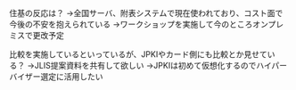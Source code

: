 住基の反応は？
    →全国サーバ、附表システムで現在使われており、コスト面で今後の不安を抱えられている
    →ワークショップを実施して今のところオンプレミスで更改予定

比較を実施しているといっているが、JPKIやカード側にも比較とか見せている？
    →JLIS提案資料を共有して欲しい
        →JPKIは初めて仮想化するのでハイパーバイザー選定に活用したい